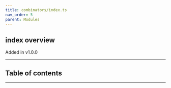 ```yaml
---
title: combinators/index.ts
nav_order: 5
parent: Modules
---
```


## index overview

Added in v1.0.0

---

<h2 class="text-delta">Table of contents</h2>

---

